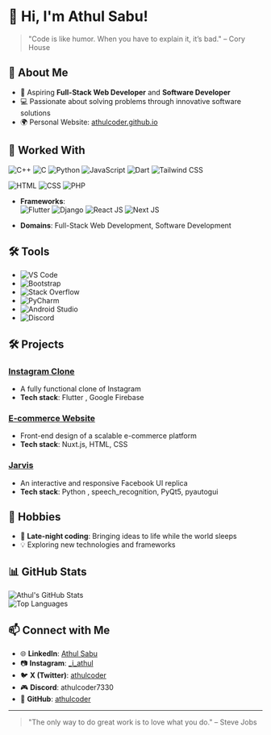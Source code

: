 # 👋 Hi, I'm Athul Sabu!  
> "Code is like humor. When you have to explain it, it’s bad." – Cory House  

## 🌟 About Me
  
- 💼 Aspiring **Full-Stack Web Developer** and **Software Developer**  
- 💻 Passionate about solving problems through innovative software solutions  
- 🌍 Personal Website: [athulcoder.github.io](https://athulcoder.github.io)

## 🚀 Worked With
![C++](https://img.shields.io/badge/C++-00599C?style=for-the-badge&logo=c%2B%2B&logoColor=white)
  ![C](https://img.shields.io/badge/C-00599C?style=for-the-badge&logo=c&logoColor=white)
  ![Python](https://img.shields.io/badge/Python-3776AB?style=for-the-badge&logo=python&logoColor=white)
  ![JavaScript](https://img.shields.io/badge/JavaScript-F7DF1E?style=for-the-badge&logo=javascript&logoColor=black)
  ![Dart](https://img.shields.io/badge/Dart-0175C2?style=for-the-badge&logo=dart&logoColor=white)
  ![Tailwind CSS](https://img.shields.io/badge/TailwindCSS-0175C2?style=for-the-badge&logo=tailwindcss&logoColor=white)

  ![HTML](https://img.shields.io/badge/HTML-E34F26?style=for-the-badge&logo=html5&logoColor=white)
  ![CSS](https://img.shields.io/badge/CSS-1572B6?style=for-the-badge&logo=css3&logoColor=white)
  ![PHP](https://img.shields.io/badge/PHP-777BB4?style=for-the-badge&logo=php&logoColor=white)

- **Frameworks**:  
  ![Flutter](https://img.shields.io/badge/Flutter-02569B?style=for-the-badge&logo=flutter&logoColor=white)
  ![Django](https://img.shields.io/badge/Django-092E20?style=for-the-badge&logo=django&logoColor=white)
    ![React JS](https://img.shields.io/badge/React-3291a8?style=for-the-badge&logo=react&logoColor=white)
  ![Next JS](https://img.shields.io/badge/Nextjs-092E20?style=for-the-badge&logo=nextjs&logoColor=white)



- **Domains**: Full-Stack Web Development, Software Development  


## 🛠️ Tools
- ![VS Code](https://img.shields.io/badge/VS_Code-0078d7?style=for-the-badge&logo=visual-studio-code&logoColor=white)
- ![Bootstrap](https://img.shields.io/badge/Bootstrap-563D7C?style=for-the-badge&logo=bootstrap&logoColor=white)
- ![Stack Overflow](https://img.shields.io/badge/Stack%20Overflow-F58025?style=for-the-badge&logo=stackoverflow&logoColor=white)
- ![PyCharm](https://img.shields.io/badge/PyCharm-000000?style=for-the-badge&logo=pycharm&logoColor=white)
- ![Android Studio](https://img.shields.io/badge/Android_Studio-3DDC84?style=for-the-badge&logo=android-studio&logoColor=white)
- ![Discord](https://img.shields.io/badge/Discord-5865F2?style=for-the-badge&logo=discord&logoColor=white)

## 🛠️ Projects
### [Instagram Clone](https://github.com/athulcoder/instagram_clone)
- A fully functional clone of Instagram  
- **Tech stack**: Flutter , Google Firebase

### [E-commerce Website](https://github.com/athulcoder/reddpanda.store)
- Front-end design of a scalable e-commerce platform  
- **Tech stack**: Nuxt.js, HTML, CSS 

### [Jarvis](https://github.com/athulcoder/jarvis)
- An interactive and responsive Facebook UI replica  
- **Tech stack**: Python , speech_recognition, PyQt5, pyautogui

## 🌈 Hobbies
- 🌙 **Late-night coding**: Bringing ideas to life while the world sleeps  
- 💡 Exploring new technologies and frameworks  

## 📊 GitHub Stats
![Athul's GitHub Stats](https://github-readme-stats.vercel.app/api?username=athulcoder&show_icons=true&theme=radical)  
![Top Languages](https://github-readme-stats.vercel.app/api/top-langs/?username=athulcoder&layout=compact&theme=radical)  

## 📫 Connect with Me
- 🌐 **LinkedIn**: [Athul Sabu](https://www.linkedin.com/in/athul-sabu-84360a261/)  
- 📷 **Instagram**: [_i_athul](https://www.instagram.com/_i_athul/)  
- 🐦 **X (Twitter)**: [athulcoder](https://x.com/athulcoder)  
- 🎮 **Discord**: athulcoder7330  
- 🐙 **GitHub**: [athulcoder](https://github.com/athulcoder)  

---

> "The only way to do great work is to love what you do." – Steve Jobs  
